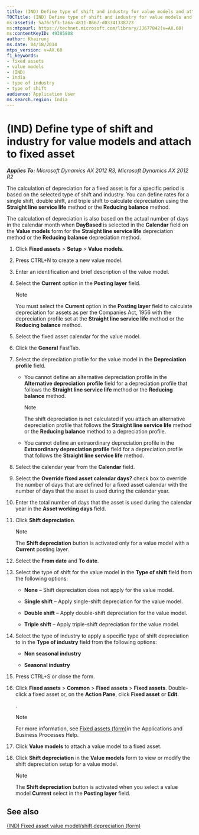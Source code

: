 ```yaml
---
title: (IND) Define type of shift and industry for value models and attach to fixed asset
TOCTitle: (IND) Define type of shift and industry for value models and attach to fixed asset
ms:assetid: 5a76c5f3-1a6a-4811-8667-d03341338723
ms:mtpsurl: https://technet.microsoft.com/library/JJ677842(v=AX.60)
ms:contentKeyID: 49385808
author: Khairunj
ms.date: 04/18/2014
mtps_version: v=AX.60
f1_keywords:
- fixed assets
- value models
- (IND)
- India
- type of industry
- type of shift
audience: Application User
ms.search.region: India
---
```


# (IND) Define type of shift and industry for value models and attach to fixed asset 


_**Applies To:** Microsoft Dynamics AX 2012 R3, Microsoft Dynamics AX 2012 R2_

The calculation of depreciation for a fixed asset is for a specific period is based on the selected type of shift and industry. You can define rates for a single shift, double shift, and triple shift to calculate depreciation using the **Straight line service life** method or the **Reducing balance** method.

The calculation of depreciation is also based on the actual number of days in the calendar month when **DayBased** is selected in the **Calendar** field on the **Value models** form for the **Straight line service life** depreciation method or the **Reducing balance** depreciation method.

1.  Click **Fixed assets** \> **Setup** \> **Value models**.

2.  Press CTRL+N to create a new value model.

3.  Enter an identification and brief description of the value model.

4.  Select the **Current** option in the **Posting layer** field.
    

    > [!NOTE]
    > <P>You must select the <STRONG>Current</STRONG> option in the <STRONG>Posting layer</STRONG> field to calculate depreciation for assets as per the Companies Act, 1956 with the depreciation profile set at the <STRONG>Straight line service life</STRONG> method or the <STRONG>Reducing balance</STRONG> method.</P>



5.  Select the fixed asset calendar for the value model.

6.  Click the **General** FastTab.

7.  Select the depreciation profile for the value model in the **Depreciation profile** field.
    
      - You cannot define an alternative depreciation profile in the **Alternative depreciation profile** field for a depreciation profile that follows the **Straight line service life** method or the **Reducing balance** method.
        

        > [!NOTE]
        > <P>The shift depreciation is not calculated if you attach an alternative depreciation profile that follows the <STRONG>Straight line service life</STRONG> method or the <STRONG>Reducing balance</STRONG> method to a depreciation profile.</P>

    
      - You cannot define an extraordinary depreciation profile in the **Extraordinary depreciation profile** field for a depreciation profile that follows the **Straight line service life** method.

8.  Select the calendar year from the **Calendar** field.

9.  Select the **Override fixed asset calendar days?** check box to override the number of days that are defined for a fixed asset calendar with the number of days that the asset is used during the calendar year.

10. Enter the total number of days that the asset is used during the calendar year in the **Asset working days** field.

11. Click **Shift depreciation**.
    

    > [!NOTE]
    > <P>The <STRONG>Shift depreciation</STRONG> button is activated only for a value model with a <STRONG>Current</STRONG> posting layer.</P>



12. Select the **From date** and **To date**.

13. Select the type of shift for the value model in the **Type of shift** field from the following options:
    
      - **None** – Shift depreciation does not apply for the value model.
    
      - **Single shift** – Apply single-shift depreciation for the value model.
    
      - **Double shift** – Apply double-shift depreciation for the value model.
    
      - **Triple shift** – Apply triple-shift depreciation for the value model.

14. Select the type of industry to apply a specific type of shift depreciation to in the **Type of industry** field from the following options:
    
      - **Non seasonal industry**
    
      - **Seasonal industry**

15. Press CTRL+S or close the form.

16. Click **Fixed assets** \> **Common** \> **Fixed assets** \> **Fixed assets**. Double-click a fixed asset or, on the **Action Pane**, click **Fixed asset** or **Edit**.
    
    .
    

    > [!NOTE]
    > <P>For more information, see <A href="https://technet.microsoft.com/library/aa620341(v=ax.60)">Fixed assets (form)</A>in the Applications and Business Processes Help.</P>



17. Click **Value models** to attach a value model to a fixed asset.

18. Click **Shift depreciation** in the **Value models** form to view or modify the shift depreciation setup for a value model.
    

    > [!NOTE]
    > <P>The <STRONG>Shift depreciation</STRONG> button is activated when you select a value model <STRONG>Current</STRONG> select in the <STRONG>Posting layer</STRONG> field.</P>



## See also

[(IND) Fixed asset value model/shift depreciation (form)](https://technet.microsoft.com/library/jj678007\(v=ax.60\))

  



